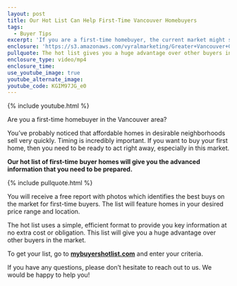 ```yaml
---
layout: post
title: Our Hot List Can Help First-Time Vancouver Homebuyers
tags:
  - Buyer Tips
excerpt: 'If you are a first-time homebuyer, the current market might seem intimidating, as homes are selling quickly. We have a tool to help you be successful in this competitive market.'
enclosure: 'https://s3.amazonaws.com/vyralmarketing/Greater+Vancouver+Group/Greater+Vancouver+Group-+How+our+hot+list+can+improve+your+home+search.mp4'
pullquote: The hot list gives you a huge advantage over other buyers in the market.
enclosure_type: video/mp4
enclosure_time:
use_youtube_image: true
youtube_alternate_image:
youtube_code: KGIM97JG_e0
---
```



{% include youtube.html %}

Are you a first-time homebuyer in the Vancouver area?

You’ve probably noticed that affordable homes in desirable neighborhoods sell very quickly. Timing is incredibly important. If you want to buy your first home, then you need to be ready to act right away, especially in this market.

**Our hot list of first-time buyer homes will give you the advanced information that you need to be prepared.**

{% include pullquote.html %}

You will receive a free report with photos which identifies the best buys on the market for first-time buyers. The list will feature homes in your desired price range and location.

The hot list uses a simple, efficient format to provide you key information at no extra cost or obligation. This list will give you a huge advantage over other buyers in the market.

To get your list, go to [](__notset__)[**mybuyershotlist.com**](http://www.greatervancouvergroup.com/info/first-time-buyers-hotlist)[](http://%20http//www.greatertorontogroup.com/info/our-team) and enter your criteria.

If you have any questions, please don’t hesitate to reach out to us. We would be happy to help you!
